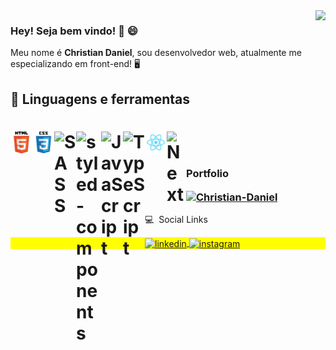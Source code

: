 <img align="right"  src="https://ik.imagekit.io/hzqr8aao8im/.ilustracao-do-conceito-de-digitacao-de-codigo_114360-3581_u9DQGXWme.jpg"  />

### Hey! Seja bem vindo! 👋 😄
<span>Meu nome é <strong> Christian Daniel</strong>, sou desenvolvedor web, atualmente me especializando em front-end! 🖥️</span> 


## 🔗 Linguagens e ferramentas
<h1 align-items="center" >
  <img align='left' alt='HTML5' width='35px' src="https://raw.githubusercontent.com/github/explore/80688e429a7d4ef2fca1e82350fe8e3517d3494d/topics/html/html.png"/>
  <img align='left' alt='CSS3' width='35px' src="https://raw.githubusercontent.com/github/explore/80688e429a7d4ef2fca1e82350fe8e3517d3494d/topics/css/css.png"/>
  <img align='left' alt='SASS' width='35px' src="https://img.icons8.com/color/48/000000/sass.png"/>
  <img align='left' alt="styled-components" width='40px' src="https://raw.githubusercontent.com/styled-components/brand/master/styled-components.png" />
  <img align='left' alt='JavaScript' width='35px' src="https://img.icons8.com/color/48/000000/javascript.png"/>
  <img align='left' alt='TypeScript' width='35px' src="https://img.icons8.com/color/48/000000/typescript.png"/>
  <img align='left' alt='React' width='35px' src="https://raw.githubusercontent.com/github/explore/80688e429a7d4ef2fca1e82350fe8e3517d3494d/topics/react/react.png"/>
  <img align='left' alt='Next' width='31px' src="https://assets.vercel.com/image/upload/v1607554385/repositories/next-js/next-logo.png"/>
  <br />
 </h1>
 
<h3>
  <p>Portfolio </p>
  <a href="https://christian-daniel.vercel.app/" target="_blank">
    <img align="center" src="https://img.shields.io/badge/-</> Christian Daniel-05122A?style=flat&logo=portfolio" alt="Christian-Daniel"/>
  </a>
</h3
  
  ## 💻 &nbsp;Social Links
  <br />
 
<p align="left" style="background:yellow">
  <a href="https://linkedin.com/in/christian-daniel-841921210" target="_blank">
    <img align="center" src="https://img.shields.io/badge/-ChristianDaniel-05122A?style=flat&logo=linkedin" alt="linkedin"/>
  </a>
  <a href="https://instagram.com/christian.daniel021" target="_blank">
   <img align="center" src="https://img.shields.io/badge/-ChristianDaniel-05122A?style=flat&logo=instagram" alt="instagram"/>
  </a>
</p>


